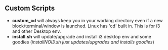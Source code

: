 ## Custom Scripts

- **custom_cd** will always keep you in your working directory even if a new block/terminal/window is launched. Linux has 'cd' built in. This is for i3 and other Desktop env.
- **install.sh** will update/upgrade and install i3 desktop env and some goodies (*installNOi3.sh just updates/upgrades and installs goodies*)
